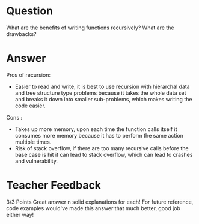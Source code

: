 # Question

What are the benefits of writing functions recursively? What are the drawbacks?

# Answer
Pros of recursion: 
- Easier to read and write, it is best to use recursion with hierarchal data and tree structure type problems because it takes the whole data set and breaks it down into smaller sub-problems, which makes writing the code easier.

Cons :
- Takes up more memory, upon each time the function calls itself it consumes more memory because it has to perform the same action multiple times.
- Risk of stack overflow, if there are too many recursive calls before the base case is hit it can lead to stack overflow, which can lead to crashes and vulnerability.

# Teacher Feedback
3/3 Points
Great answer n solid explanations for each! For future reference, code examples would've made this answer that much better, good job either way!